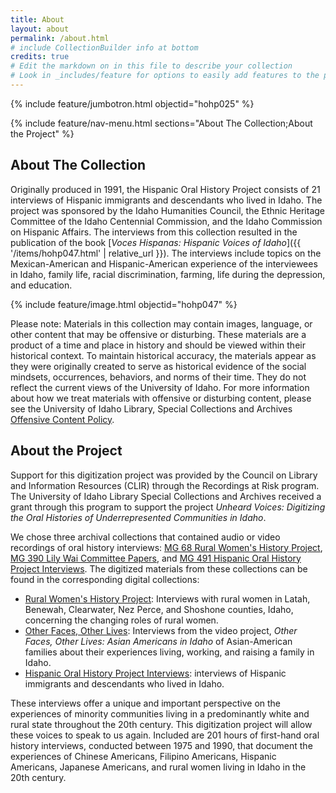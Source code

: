 ```yaml
---
title: About
layout: about
permalink: /about.html
# include CollectionBuilder info at bottom
credits: true
# Edit the markdown on in this file to describe your collection
# Look in _includes/feature for options to easily add features to the page
---
```


{% include feature/jumbotron.html objectid="hohp025" %} 

{% include feature/nav-menu.html sections="About The Collection;About the Project" %}

## About The Collection

Originally produced in 1991, the Hispanic Oral History Project consists of 21 interviews of Hispanic immigrants and descendants who lived in Idaho. The project was sponsored by the Idaho Humanities Council, the Ethnic Heritage Committee of the Idaho Centennial Commission, and the Idaho Commission on Hispanic Affairs. The interviews from this collection resulted in the publication of the book [*Voces Hispanas: Hispanic Voices of Idaho*]({{ '/items/hohp047.html' | relative_url }}). The interviews include topics on the Mexican-American and Hispanic-American experience of the interviewees in Idaho, family life, racial discrimination, farming, life during the depression, and education. 

{% include feature/image.html objectid="hohp047" %}

Please note: Materials in this collection may contain images, language, or other content that may be offensive or disturbing. These materials are a product of a time and place in history and should be viewed within their historical context. To maintain historical accuracy, the materials appear as they were originally created to serve as historical evidence of the social mindsets, occurrences, behaviors, and norms of their time. They do not reflect the current views of the University of Idaho. For more information about how we treat materials with offensive or disturbing content, please see the University of Idaho Library, Special Collections and Archives [Offensive Content Policy](https://www.lib.uidaho.edu/special-collections/policies.html#offensive-material-in-archival-collections).

## About the Project

Support for this digitization project was provided by the Council on Library and Information Resources (CLIR) through the Recordings at Risk program. The University of Idaho Library Special Collections and Archives received a grant through this program to support the project *Unheard Voices: Digitizing the Oral Histories of Underrepresented Communities in Idaho*. 

We chose three archival collections that contained audio or video recordings of oral history interviews: [MG 68 Rural Women's History Project](https://archiveswest.orbiscascade.org/ark:/80444/xv42414/), [MG 390 Lily Wai Committee Papers](https://archiveswest.orbiscascade.org/ark:/80444/xv54043/), and [MG 491 Hispanic Oral History Project Interviews](https://archiveswest.orbiscascade.org/ark:/80444/xv327325/). The digitized materials from these collections can be found in the corresponding digital collections: 

- [Rural Women's History Project](https://www.lib.uidaho.edu/digital/rwhp/): Interviews with rural women in Latah, Benewah, Clearwater, Nez Perce, and Shoshone counties, Idaho, concerning the changing roles of rural women.
- [Other Faces, Other Lives](https://www.lib.uidaho.edu/digital/otherfaces/): Interviews from the video project, *Other Faces, Other Lives: Asian Americans in Idaho* of Asian-American families about their experiences living, working, and raising a family in Idaho.
- [Hispanic Oral History Project Interviews](https://www.lib.uidaho.edu/digital/hohp/): interviews of Hispanic immigrants and descendants who lived in Idaho.

These interviews offer a unique and important perspective on the experiences of minority communities living in a predominantly white and rural state throughout the 20th century. This digitization project will allow these voices to speak to us again. Included are 201 hours of first-hand oral history interviews, conducted between 1975 and 1990, that document the experiences of Chinese Americans, Filipino Americans, Hispanic Americans, Japanese Americans, and rural women living in Idaho in the 20th century. 